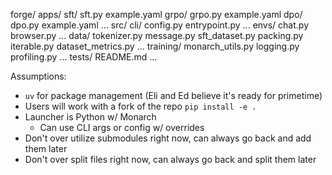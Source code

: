 forge/
    apps/
        sft/
            sft.py
            example.yaml
        grpo/
            grpo.py
            example.yaml
        dpo/
            dpo.py
            example.yaml
        ...
    src/
        cli/
            config.py
            entrypoint.py
            ...
        envs/
            chat.py
            browser.py
            ...
        data/
            tokenizer.py
            message.py
            sft_dataset.py
            packing.py
            iterable.py
            dataset_metrics.py
            ...
        training/
            monarch_utils.py
            logging.py
            profiling.py
            ...
    tests/
    README.md
    ...

Assumptions:
* `uv` for package management (Eli and Ed believe it's ready for primetime)
* Users will work with a fork of the repo
    `pip install -e .`
* Launcher is Python w/ Monarch
   * Can use CLI args or config w/ overrides
* Don't over utilize submodules right now, can always go back and add them later
* Don't over split files right now, can always go back and split them later
